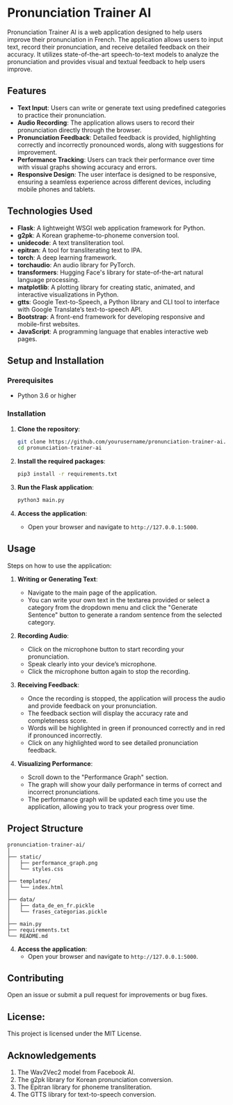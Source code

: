 # Pronunciation Trainer AI

Pronunciation Trainer AI is a web application designed to help users improve their pronunciation in French. The application allows users to input text, record their pronunciation, and receive detailed feedback on their accuracy. It utilizes state-of-the-art speech-to-text models to analyze the pronunciation and provides visual and textual feedback to help users improve.

## Features

- **Text Input**: Users can write or generate text using predefined categories to practice their pronunciation.
- **Audio Recording**: The application allows users to record their pronunciation directly through the browser.
- **Pronunciation Feedback**: Detailed feedback is provided, highlighting correctly and incorrectly pronounced words, along with suggestions for improvement.
- **Performance Tracking**: Users can track their performance over time with visual graphs showing accuracy and errors.
- **Responsive Design**: The user interface is designed to be responsive, ensuring a seamless experience across different devices, including mobile phones and tablets.

## Technologies Used

- **Flask**: A lightweight WSGI web application framework for Python.
- **g2pk**: A Korean grapheme-to-phoneme conversion tool.
- **unidecode**: A text transliteration tool.
- **epitran**: A tool for transliterating text to IPA.
- **torch**: A deep learning framework.
- **torchaudio**: An audio library for PyTorch.
- **transformers**: Hugging Face's library for state-of-the-art natural language processing.
- **matplotlib**: A plotting library for creating static, animated, and interactive visualizations in Python.
- **gtts**: Google Text-to-Speech, a Python library and CLI tool to interface with Google Translate’s text-to-speech API.
- **Bootstrap**: A front-end framework for developing responsive and mobile-first websites.
- **JavaScript**: A programming language that enables interactive web pages.

## Setup and Installation

### Prerequisites

- Python 3.6 or higher

### Installation

1. **Clone the repository**:
    ```bash
    git clone https://github.com/yourusername/pronunciation-trainer-ai.git
    cd pronunciation-trainer-ai
    ```

2. **Install the required packages**:
    ```bash
    pip3 install -r requirements.txt
    ```

3. **Run the Flask application**:
    ```bash
    python3 main.py
    ```

4. **Access the application**:
    - Open your browser and navigate to `http://127.0.0.1:5000`.

## Usage

Steps on how to use the application:

1. **Writing or Generating Text**: 
    - Navigate to the main page of the application.
    - You can write your own text in the textarea provided or select a category from the dropdown menu and click the "Generate Sentence" button to generate a random sentence from the selected category.

2. **Recording Audio**:
    - Click on the microphone button to start recording your pronunciation.
    - Speak clearly into your device’s microphone.
    - Click the microphone button again to stop the recording.

3. **Receiving Feedback**:
    - Once the recording is stopped, the application will process the audio and provide feedback on your pronunciation.
    - The feedback section will display the accuracy rate and completeness score.
    - Words will be highlighted in green if pronounced correctly and in red if pronounced incorrectly.
    - Click on any highlighted word to see detailed pronunciation feedback.

4. **Visualizing Performance**:
    - Scroll down to the "Performance Graph" section.
    - The graph will show your daily performance in terms of correct and incorrect pronunciations.
    - The performance graph will be updated each time you use the application, allowing you to track your progress over time.

## Project Structure

```plaintext
pronunciation-trainer-ai/
│
├── static/
│   ├── performance_graph.png
│   └── styles.css
│
├── templates/
│   └── index.html
│
├── data/
│   ├── data_de_en_fr.pickle
│   └── frases_categorias.pickle
│
├── main.py
├── requirements.txt
└── README.md
```

4. **Access the application**:
    - Open your browser and navigate to `http://127.0.0.1:5000`.

## Contributing
Open an issue or submit a pull request for improvements or bug fixes.

## License:
This project is licensed under the MIT License.

## Acknowledgements

1. The Wav2Vec2 model from Facebook AI.
2. The g2pk library for Korean pronunciation conversion.
3. The Epitran library for phoneme transliteration.
4. The GTTS library for text-to-speech conversion.
